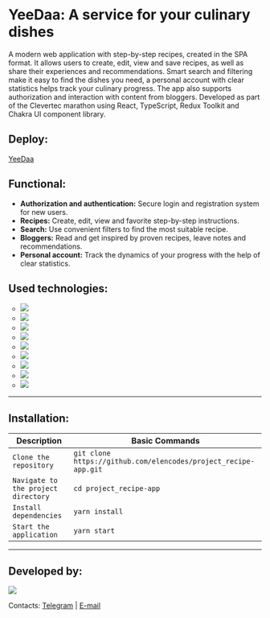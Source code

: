 <div id="header">
<h1>YeeDaa: A service for your culinary dishes</h1>
<p>A modern web application with step-by-step recipes, created in the SPA format. It allows users to create, edit, view and save recipes, as well as share their experiences and recommendations. Smart search and filtering make it easy to find the dishes you need, a personal account with clear statistics helps track your culinary progress. The app also supports authorization and interaction with content from bloggers. Developed as part of the Clevertec marathon using React, TypeScript, Redux Toolkit and Chakra UI component library.</p>
<h2>Deploy:</h2>
<a href="https://elencodes.github.io/project_recipe-app/">YeeDaa</a>
<h2>Functional:</h2>
	<ul>
		  <li><b>Authorization and authentication:</b> Secure login and registration system for new users.</li>
		  <li><b>Recipes:</b> Create, edit, view and favorite step-by-step instructions.</li>
		  <li><b>Search:</b> Use convenient filters to find the most suitable recipe.</li>
		  <li><b>Bloggers:</b> Read and get inspired by proven recipes, leave notes and recommendations.</li>
		  <li><b>Personal account:</b> Track the dynamics of your progress with the help of clear statistics.</li>
	</ul>
<h2>Used technologies:</h2>
	<ul type="circle" id=technologies>
		<li><img src="https://img.shields.io/badge/typescript-%23007ACC.svg?style=for-the-badge&logo=typescript&logoColor=white"></li>
		<li><img src="https://img.shields.io/badge/react-%2320232a.svg?style=for-the-badge&logo=react&logoColor=%2361DAFB"></li>
		<li><img src="https://img.shields.io/badge/redux%20toolkit-%23593d88.svg?style=for-the-badge&logo=redux&logoColor=white"></li>
		<li><img src="https://img.shields.io/badge/React%20Hook%20Form-%23EC5990.svg?style=for-the-badge&logo=reacthookform&logoColor=white"></li>
		<li><img src="https://img.shields.io/badge/chakra-%234ED1C5.svg?style=for-the-badge&logo=chakraui&logoColor=white)"></li>
	        <li><img src="https://img.shields.io/badge/-cypress-%23E5E5E5?style=for-the-badge&logo=cypress&logoColor=058a5e"></li>
	        <li><img src="https://img.shields.io/badge/vite-%23CCD3FF?style=for-the-badge&logo=vite&logoColor=%23FFB600&color=%23827FFF"></li>
		<li><img src="https://img.shields.io/badge/github-%23121011.svg?style=for-the-badge&logo=github&logoColor=white"></li>
		<li><img src="https://img.shields.io/badge/git-%23F05033.svg?style=for-the-badge&logo=git&logoColor=white"></li>
	</ul>
	
---

<h2>Installation:</h2> 

| Description | Basic Commands                             |
| ---------------- | ------------------------------------ |
| `Clone the repository` | `git clone https://github.com/elencodes/project_recipe-app.git` |
| `Navigate to the project directory` |  `cd project_recipe-app` |
| `Install dependencies` | `yarn install` |
| `Start the application`  | `yarn start` |

---

<h2>Developed by:</h2> 
<div id=bages>
	<p><a href="https://github.com/elencodes"><img src="https://img.shields.io/badge/ELENA-2E2844?style=for-the-badge&logo=github"></a></p>
  <p>Contacts: <a href="https://t.me/elencodes">Telegram</a> | <a href="mailto:esadikova.codes@gmail.com">E-mail</a></p>
</div>
